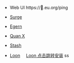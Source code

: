 - Web UI https://🍉.eu.org/ping
 
- [Surge](https://raw.githubusercontent.com/Keywos/rule/main/script/api_ping/api_ping.sgmodule)

- [Egern](https://raw.githubusercontent.com/Keywos/rule/main/script/api_ping/api_ping.sgmodule)

- [Quan X](https://raw.githubusercontent.com/Keywos/rule/main/script/api_ping/api_ping.conf)

- [Stash](https://raw.githubusercontent.com/Keywos/rule/main/script/api_ping/api_ping.stoverride)

- [Loon](https://raw.githubusercontent.com/Keywos/rule/main/script/api_ping/api_ping.plugin)    &nbsp;&nbsp;&nbsp;    [Loon 点击跳转安装](https://www.nsloon.com/openloon/import?plugin=https://raw.githubusercontent.com/Keywos/rule/main/script/api_ping/api_ping.plugin) ss